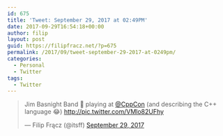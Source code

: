 ```yaml
---
id: 675
title: 'Tweet: September 29, 2017 at 02:49PM'
date: 2017-09-29T16:54:18+00:00
author: filip
layout: post
guid: https://filipfracz.net/?p=675
permalink: /2017/09/tweet-september-29-2017-at-0249pm/
categories:
  - Personal
  - Twitter
tags:
  - Twitter
---
```

<blockquote class="twitter-tweet">Jim Basnight Band 🎸 playing at <a href="https://twitter.com/CppCon?ref_src=twsrc%5Etfw">@CppCon</a> (and describing the C++ language 😂) <a href="https://t.co/VMlo82UFhy">http://pic.twitter.com/VMlo82UFhy</a>

— Filip Frącz (@itsff) <a href="https://twitter.com/itsff/status/913883520195424256?ref_src=twsrc%5Etfw">September 29, 2017</a></blockquote>
<script async src="//platform.twitter.com/widgets.js" charset="utf-8"></script>